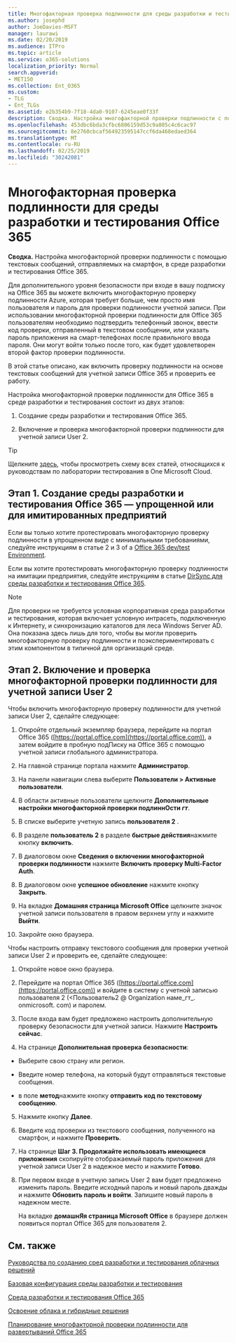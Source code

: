 ```yaml
---
title: Многофакторная проверка подлинности для среды разработки и тестирования Office 365
ms.author: josephd
author: JoeDavies-MSFT
manager: laurawi
ms.date: 02/20/2019
ms.audience: ITPro
ms.topic: article
ms.service: o365-solutions
localization_priority: Normal
search.appverid:
- MET150
ms.collection: Ent_O365
ms.custom:
- TLG
- Ent_TLGs
ms.assetid: e2b354b9-7f18-4da0-9107-6245eae0f33f
description: Сводка. Настройка многофакторной проверки подлинности с помощью текстовых сообщений, отправляемых на смартфон, в среде разработки и тестирования Office 365.
ms.openlocfilehash: 453dbc6bda3cfbc6806159d53c9a805c4c6cac97
ms.sourcegitcommit: 8e2760cbcaf564923595147ccf6da468edaed364
ms.translationtype: MT
ms.contentlocale: ru-RU
ms.lasthandoff: 02/25/2019
ms.locfileid: "30242081"
---
```

# <a name="multi-factor-authentication-for-your-office-365-devtest-environment"></a>Многофакторная проверка подлинности для среды разработки и тестирования Office 365

 **Сводка.** Настройка многофакторной проверки подлинности с помощью текстовых сообщений, отправляемых на смартфон, в среде разработки и тестирования Office 365.
  
Для дополнительного уровня безопасности при входе в вашу подписку на Office 365 вы можете включить многофакторную проверку подлинности Azure, которая требует больше, чем просто имя пользователя и пароль для проверки подлинности учетной записи. При использовании многофакторной проверки подлинности для Office 365 пользователям необходимо подтвердить телефонный звонок, ввести код проверки, отправленный в текстовом сообщении, или указать пароль приложения на смарт-телефонах после правильного ввода пароля. Они могут войти только после того, как будет удовлетворен второй фактор проверки подлинности. 
  
В этой статье описано, как включить проверку подлинности на основе текстовых сообщений для учетной записи Office 365 и проверить ее работу.
  
Настройка многофакторной проверки подлинности для Office 365 в среде разработки и тестирования состоит из двух этапов:
  
1. Создание среды разработки и тестирования Office 365.
    
2. Включение и проверка многофакторной проверки подлинности для учетной записи User 2.
    
> [!TIP]
> Щелкните [здесь](http://aka.ms/catlgstack), чтобы просмотреть схему всех статей, относящихся к руководствам по лаборатории тестирования в One Microsoft Cloud.
  
## <a name="phase-1-build-out-your-lightweight-or-simulated-enterprise-office-365-devtest-environment"></a>Этап 1. Создание среды разработки и тестирования Office 365 — упрощенной или для имитированных предприятий

Если вы только хотите протестировать многофакторную проверку подлинности в упрощенном виде с минимальными требованиями, следуйте инструкциям в статье 2 и 3 of a [Office 365 dev/test Environment](office-365-dev-test-environment.md).
  
Если вы хотите протестировать многофакторную проверку подлинности на имитации предприятия, следуйте инструкциям в статье [DirSync для среды разработки и тестирования Office 365](dirsync-for-your-office-365-dev-test-environment.md).
  
> [!NOTE]
> Для проверки не требуется условная корпоративная среда разработки и тестирования, которая включает условную интрасеть, подключенную к Интернету, и синхронизацию каталогов для леса Windows Server AD. Она показана здесь лишь для того, чтобы вы могли проверить многофакторную проверку подлинности и поэкспериментировать с этим компонентом в типичной для организаций среде. 
  
## <a name="phase-2-enable-and-test-multi-factor-authentication-for-the-user-2-account"></a>Этап 2. Включение и проверка многофакторной проверки подлинности для учетной записи User 2

Чтобы включить многофакторную проверку подлинности для учетной записи User 2, сделайте следующее:
  
1. Откройте отдельный экземпляр браузера, перейдите на портал Office 365 ([https://portal.office.com](https://portal.office.com)), а затем войдите в пробную подПиску на Office 365 с помощью учетной записи глобального администратора.
    
2. На главной странице портала нажмите **Администратор**.
    
3. На панели навигации слева выберите **Пользователи > Активные пользователи**.
    
4. В области активные пользователи щелкните **Дополнительные настройки многофакторной проверки подлиннОсти _гт_**.
    
5. В списке выберите учетную запись **пользователя 2** .
    
6. В разделе **пользователь 2** в разделе **быстрые действия**нажмите кнопку **включить**.
    
7. В диалоговом окне **Сведения о включении многофакторной проверки подлинности** нажмите **Включить проверку Multi-Factor Auth**.
    
8. В диалоговом окне **успешное обновление** нажмите кнопку **Закрыть**.
    
9. На вкладке **Домашняя страница Microsoft Office** щелкните значок учетной записи пользователя в правом верхнем углу и нажмите **Выйти**.
    
10. Закройте окно браузера.
    
Чтобы настроить отправку текстового сообщения для проверки учетной записи User 2 и проверить ее, сделайте следующее:
  
1. Откройте новое окно браузера.
    
2. Перейдите на портал Office 365 ([https://portal.office.com](https://portal.office.com)) и войдите в систему с учетной записью пользователя 2 (\<Пользователь2 @ Organization наме_гт_. onmicrosoft. com) и паролем.
    
3. После входа вам будет предложено настроить дополнительную проверку безопасности для учетной записи. Нажмите **Настроить сейчас**.
    
4. На странице **Дополнительная проверка безопасности**: 
    
  - Выберите свою страну или регион.
    
  - Введите номер телефона, на который будут отправляться текстовые сообщения.
    
  - в поле **метод**нажмите кнопку **отправить код по текстовому сообщению**.
    
5. Нажмите кнопку **Далее**.
    
6. Введите код проверки из текстового сообщения, полученного на смартфон, и нажмите **Проверить**.
    
7. На странице **Шаг 3. Продолжайте использовать имеющиеся приложения** скопируйте отображаемый пароль приложения для учетной записи User 2 в надежное место и нажмите **Готово**.
    
8. При первом входе в учетную запись User 2 вам будет предложено изменить пароль. Введите исходный пароль и новый пароль дважды и нажмите **Обновить пароль и войти**. Запишите новый пароль в надежном месте.
    
    На вкладке **домашнЯя страница Microsoft Office** в браузере должен появиться портал Office 365 для пользователя 2.
    
## <a name="see-also"></a>См. также

[Руководства по созданию сред разработки и тестирования облачных решений](cloud-adoption-test-lab-guides-tlgs.md)
  
[Базовая конфигурация среды разработки и тестирования](base-configuration-dev-test-environment.md)
  
[Среда разработки и тестирования Office 365](office-365-dev-test-environment.md)
  
[Освоение облака и гибридные решения](cloud-adoption-and-hybrid-solutions.md)

[Планирование многофакторной проверки подлинности для развертываний Office 365](https://support.office.com/article/Plan-for-multi-factor-authentication-for-Office-365-Deployments-043807b2-21db-4d5c-b430-c8a6dee0e6ba)

